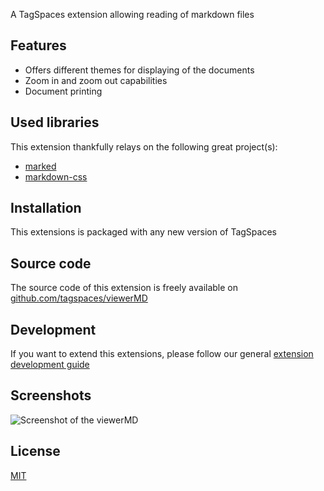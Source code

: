 A TagSpaces extension allowing reading of markdown files

## Features

* Offers different themes for displaying of the documents
* Zoom in and zoom out capabilities
* Document printing

## Used libraries
This extension thankfully relays on the following great project(s):

* [marked](https://github.com/chjj/marked)
* [markdown-css](https://github.com/rhiokim/markdown-css)

## Installation

This extensions is packaged with any new version of TagSpaces

## Source code

The source code of this extension is freely available on [github.com/tagspaces/viewerMD](https://github.com/tagspaces/viewerMD/)

## Development

If you want to extend this extensions, please follow our general [extension development guide](http://tagspaces.org/documentation/extension-development-guide)

## Screenshots

![Screenshot of the viewerMD](http://tagspaces.org/extensions/viewerMD/viewerMD-screenshot.png)

## License

[MIT](https://github.com/tagspaces/viewerMD/blob/master/LICENSE.txt)

